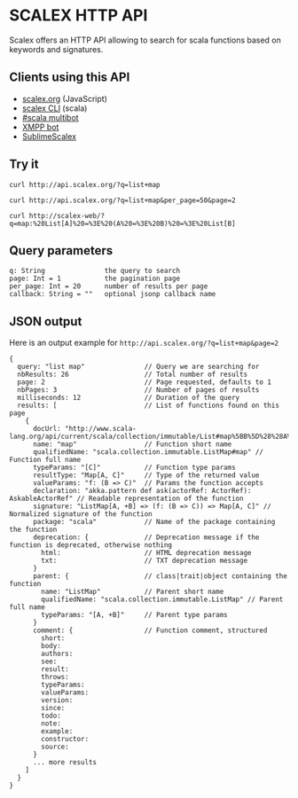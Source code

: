 # SCALEX HTTP API

Scalex offers an HTTP API allowing to search for scala functions based on keywords and signatures.

## Clients using this API

- [scalex.org](http://scalex.org) (JavaScript)
- [scalex CLI](https://github.com/jonifreeman/Scalex-CLI) (scala)
- [#scala multibot](https://github.com/lopex/multibot/blob/master/src/main/scala/org/multibot/Multibot.scala)
- [XMPP bot](https://github.com/charleso/Scala-XMPP-Bot)
- [SublimeScalex](https://github.com/pkukielka/SublimeScalex)

## Try it

    curl http://api.scalex.org/?q=list+map

    curl http://api.scalex.org/?q=list+map&per_page=50&page=2

    curl http://scalex-web/?q=map:%20List[A]%20=%3E%20(A%20=%3E%20B)%20=%3E%20List[B]

## Query parameters

    q: String               the query to search
    page: Int = 1           the pagination page
    per_page: Int = 20      number of results per page
    callback: String = ""   optional jsonp callback name

## JSON output

Here is an output example for `http://api.scalex.org/?q=list+map&page=2`

    {
      query: "list map"               // Query we are searching for
      nbResults: 26                   // Total number of results
      page: 2                         // Page requested, defaults to 1
      nbPages: 3                      // Number of pages of results
      milliseconds: 12                // Duration of the query
      results: [                      // List of functions found on this page
        {
          docUrl: "http://www.scala-lang.org/api/current/scala/collection/immutable/List#map%5BB%5D%28%28A%29%20%E2%87%92%20B%29%3AList%5BB%5D"
          name: "map"                 // Function short name
          qualifiedName: "scala.collection.immutable.ListMap#map" // Function full name
          typeParams: "[C]"           // Function type params
          resultType: "Map[A, C]"     // Type of the returned value
          valueParams: "f: (B => C)"  // Params the function accepts
          declaration: "akka.pattern def ask(actorRef: ActorRef): AskableActorRef" // Readable representation of the function
          signature: "ListMap[A, +B] => (f: (B => C)) => Map[A, C]" // Normalized signature of the function
          package: "scala"            // Name of the package containing the function
          deprecation: {              // Deprecation message if the function is deprecated, otherwise nothing
            html:                     // HTML deprecation message
            txt:                      // TXT deprecation message
          }
          parent: {                   // class|trait|object containing the function
            name: "ListMap"           // Parent short name
            qualifiedName: "scala.collection.immutable.ListMap" // Parent full name
            typeParams: "[A, +B]"     // Parent type params
          }
          comment: {                  // Function comment, structured
            short: 
            body: 
            authors: 
            see: 
            result: 
            throws: 
            typeParams: 
            valueParams: 
            version: 
            since: 
            todo: 
            note: 
            example: 
            constructor: 
            source: 
          }
          ... more results
        ]
      }
    }
